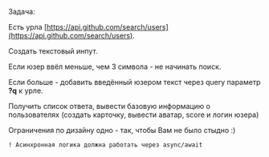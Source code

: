 Задача:

Есть урла [https://api.github.com/search/users](https://api.github.com/search/users).

Создать текстовый инпут. 

Если юзер ввёл меньше, чем 3 символа - не начинать поиск.

Если больше - добавить введённый юзером текст через query параметр **?q** к урле.

Получить список ответа, вывести базовую информацию о пользователях (создать карточку, вывести аватар, score и логин юзера)

Ограничения по дизайну одно - так, чтобы Вам не было стыдно :)

    ! Асинхронная логика должна работать через async/await